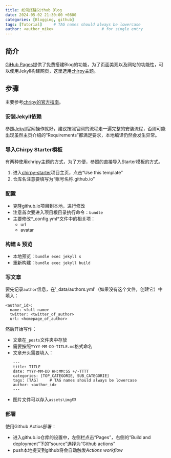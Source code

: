 ```yaml
---
title: 如何搭建Github Blog
date: 2024-05-02 21:30:00 +0800
categories: [Blogging, github]
tags: [Tutorial]     # TAG names should always be lowercase
author: <author_mike>                     # for single entry
---
```


## 简介


[GiHub Pages](https://docs.github.com/en/pages/getting-started-with-github-pages/about-github-pages)提供了免费搭建Blog的功能，为了页面美观以及网站的功能性，可以使用Jekyll构建网页，这里选用[chirpy](https://github.com/cotes2020/jekyll-theme-chirpy)主题。

## 步骤

主要参考[chripy的官方指南](https://chirpy.cotes.page/posts/getting-started/)。

### 安装Jekyll依赖

参照[Jekyll](https://jekyllrb.com/docs/installation/)官网操作就好，建议按照官网的流程走一遍完整的安装流程，否则可能出现虽然主页介绍的“Requirements”都满足要求，本地编译仍然会发生异常。

### 导入Chirpy Starter模板

有两种使用chripy主题的方式，为了方便，参照的直接导入Starter模板的方式。

1. 进入[chirpy-starter](https://github.com/cotes2020/chirpy-starter)项目主页，点击“Use this template”
2. 仓库名注意要填写为“账号名称.github.io”

### 配置
* 克隆github.io项目到本地，进行修改
* 注意首次要进入项目根目录执行命令：`bundle`
* 主要修改*_config.yml*文件中的相关项：
  * url
  * avatar

### 构建 & 预览

* 本地预览：`bundle exec jekyll s`
* 重新构建：`bundle exec jekyll build`

### 写文章

要先记录`author`信息，在'_data/authors.yml'（如果没有这个文件，创建它）中填入：
```
<author_id>:
  name: <full name>
  twitter: <twitter_of_author>
  url: <homepage_of_author>
```

然后开始写作：
* 文章在`_posts`文件夹中存放
* 需要按照`YYYY-MM-DD-TITLE.md`格式命名
* 文章开头需要填入：
    ```
    ---
    title: TITLE
    date: YYYY-MM-DD HH:MM:SS +/-TTTT
    categories: [TOP_CATEGORIE, SUB_CATEGORIE]
    tags: [TAG]     # TAG names should always be lowercase
    author: <author_id>     
    ---
    ```
* 图片文件可以存入`assets\img`中

### 部署

使用Github Actios部署：

* 进入github.io仓库的设置中，左侧栏点击“Pages”，右侧的“Build and deployment”下的“source”选择为“Github actions”
* push本地提交到github将会自动触发*Actions workflow*







